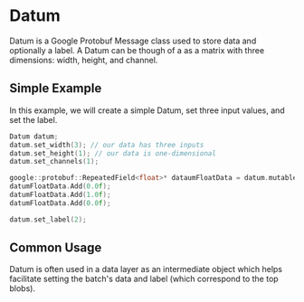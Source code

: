 # Datum

Datum is a Google Protobuf Message class used to store data and optionally a label. A Datum can be though of a as a matrix with three dimensions: width, height, and channel.

## Simple Example

In this example, we will create a simple Datum, set three input values, and set the label.

```C++
Datum datum;
datum.set_width(3); // our data has three inputs
datum.set_height(1); // our data is one-dimensional
datum.set_channels(1);

google::protobuf::RepeatedField<float>* dataumFloatData = datum.mutable_float_data();
datumFloatData.Add(0.0f);
datumFloatData.Add(1.0f);
datumFloatData.Add(0.0f);

datum.set_label(2);
``` 

## Common Usage

Datum is often used in a data layer as an intermediate object which helps facilitate setting the batch's data and label (which correspond to the top blobs).